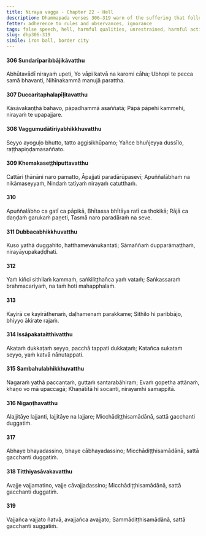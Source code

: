 ```yaml
---
title: Niraya vagga - Chapter 22 - Hell
description: Dhammapada verses 306–319 warn of the suffering that follows false speech, misconduct, and wrong view. They highlight the danger of negligence, hypocrisy, and slack effort in spiritual practice. Those who cultivate right view, ethical conduct, and firm effort attain a good destination, while those who embrace wrong views and harmful actions fall into misery.
fetter: adherence to rules and observances, ignorance
tags: false speech, hell, harmful qualities, unrestrained, harmful actions, unprincipled, negligence, blame, demerit, bad destination, spiritual life, wrong action, good action, shame, fear, fault, good destination
slug: dhp306-319
simile: iron ball, border city
---
```


#### 306 Sundarīparibbājikāvatthu

Abhūtavādī nirayaṁ upeti,
Yo vāpi katvā na karomi cāha;
Ubhopi te pecca samā bhavanti,
Nihīnakammā manujā parattha.

#### 307 Duccaritaphalapīḷitavatthu

Kāsāvakaṇṭhā bahavo,
pāpadhammā asaññatā;
Pāpā pāpehi kammehi,
nirayaṁ te upapajjare.

#### 308 Vaggumudātīriyabhikkhuvatthu

Seyyo ayoguḷo bhutto,
tatto aggisikhūpamo;
Yañce bhuñjeyya dussīlo,
raṭṭhapiṇḍamasaññato.

#### 309 Khemakaseṭṭhiputtavatthu

Cattāri ṭhānāni naro pamatto,
Āpajjati paradārūpasevī;
Apuññalābhaṁ na nikāmaseyyaṁ,
Nindaṁ tatīyaṁ nirayaṁ catutthaṁ.

#### 310

Apuññalābho ca gatī ca pāpikā,
Bhītassa bhītāya ratī ca thokikā;
Rājā ca daṇḍaṁ garukaṁ paṇeti,
Tasmā naro paradāraṁ na seve.

#### 311 Dubbacabhikkhuvatthu

Kuso yathā duggahito,
hatthamevānukantati;
Sāmaññaṁ dupparāmaṭṭhaṁ,
nirayāyupakaḍḍhati.

#### 312

Yaṁ kiñci sithilaṁ kammaṁ,
saṅkiliṭṭhañca yaṁ vataṁ;
Saṅkassaraṁ brahmacariyaṁ,
na taṁ hoti mahapphalaṁ.

#### 313

Kayirā ce kayirāthenaṁ,
daḷhamenaṁ parakkame;
Sithilo hi paribbājo,
bhiyyo ākirate rajaṁ.

#### 314 Issāpakataitthivatthu

Akataṁ dukkaṭaṁ seyyo,
pacchā tappati dukkaṭaṁ;
Katañca sukataṁ seyyo,
yaṁ katvā nānutappati.

#### 315 Sambahulabhikkhuvatthu

Nagaraṁ yathā paccantaṁ,
guttaṁ santarabāhiraṁ;
Evaṁ gopetha attānaṁ,
khaṇo vo mā upaccagā;
Khaṇātītā hi socanti,
nirayamhi samappitā.

#### 316 Nigaṇṭhavatthu

Alajjitāye lajjanti,
lajjitāye na lajjare;
Micchādiṭṭhisamādānā,
sattā gacchanti duggatiṁ.

#### 317

Abhaye bhayadassino,
bhaye cābhayadassino;
Micchādiṭṭhisamādānā,
sattā gacchanti duggatiṁ.

#### 318 Titthiyasāvakavatthu

Avajje vajjamatino,
vajje cāvajjadassino;
Micchādiṭṭhisamādānā,
sattā gacchanti duggatiṁ.

#### 319

Vajjañca vajjato ñatvā,
avajjañca avajjato;
Sammādiṭṭhisamādānā,
sattā gacchanti suggatiṁ.